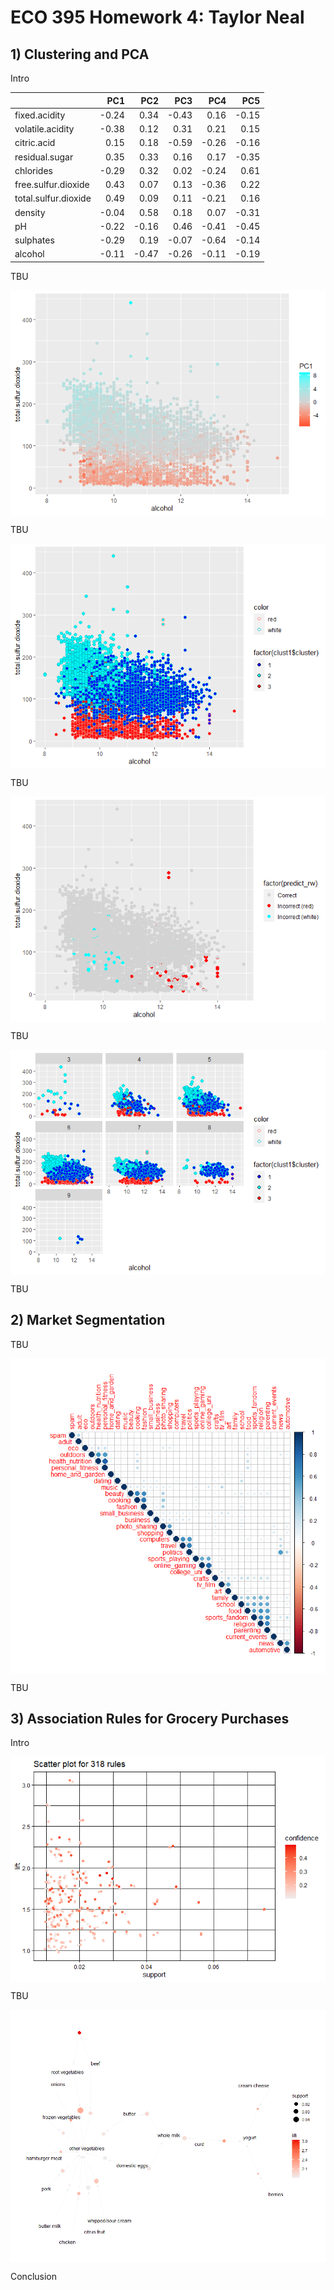 ECO 395 Homework 4: Taylor Neal
================

## 1) Clustering and PCA

Intro

|                      |   PC1 |   PC2 |   PC3 |   PC4 |   PC5 |
|:---------------------|------:|------:|------:|------:|------:|
| fixed.acidity        | -0.24 |  0.34 | -0.43 |  0.16 | -0.15 |
| volatile.acidity     | -0.38 |  0.12 |  0.31 |  0.21 |  0.15 |
| citric.acid          |  0.15 |  0.18 | -0.59 | -0.26 | -0.16 |
| residual.sugar       |  0.35 |  0.33 |  0.16 |  0.17 | -0.35 |
| chlorides            | -0.29 |  0.32 |  0.02 | -0.24 |  0.61 |
| free.sulfur.dioxide  |  0.43 |  0.07 |  0.13 | -0.36 |  0.22 |
| total.sulfur.dioxide |  0.49 |  0.09 |  0.11 | -0.21 |  0.16 |
| density              | -0.04 |  0.58 |  0.18 |  0.07 | -0.31 |
| pH                   | -0.22 | -0.16 |  0.46 | -0.41 | -0.45 |
| sulphates            | -0.29 |  0.19 | -0.07 | -0.64 | -0.14 |
| alcohol              | -0.11 | -0.47 | -0.26 | -0.11 | -0.19 |

TBU

<img src="taylor-neal-hw4_files/figure-gfm/PCA-scatter-1.png" style="display: block; margin: auto;" />

TBU

<img src="taylor-neal-hw4_files/figure-gfm/tot-sulf-diox-alc-1-1.png" style="display: block; margin: auto;" />

TBU

<img src="taylor-neal-hw4_files/figure-gfm/tot-sulf-diox-alc-2-1.png" style="display: block; margin: auto;" />

TBU

<img src="taylor-neal-hw4_files/figure-gfm/tot-sulf-diox-alc-3-1.png" style="display: block; margin: auto;" />

TBU

## 2) Market Segmentation

TBU

<img src="taylor-neal-hw4_files/figure-gfm/social-marketing-cor-1.png" style="display: block; margin: auto;" />

TBU

## 3) Association Rules for Grocery Purchases

Intro

<img src="taylor-neal-hw4_files/figure-gfm/rules-scatter-1.png" style="display: block; margin: auto;" />

TBU

<img src="taylor-neal-hw4_files/figure-gfm/rules-graph-1.png" style="display: block; margin: auto;" />

Conclusion
